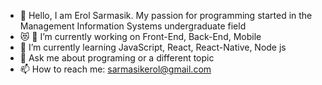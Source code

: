 

- 👋 Hello, I am Erol Sarmasik. My passion for programming started in the Management Information Systems undergraduate field
- 😻 🔭 I’m currently working on Front-End, Back-End, Mobile
- 🌱 I’m currently learning JavaScript, React, React-Native, Node js
- 💬 Ask me about programing or a different topic
- 📫 How to reach me: sarmasikerol@gmail.com

